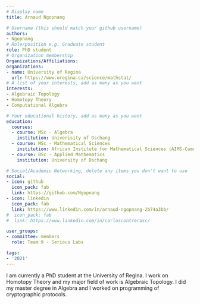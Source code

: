 ```yaml
---
# Display name
title: Arnaud Ngopnang

# Username (this should match your github username)
authors:
- Ngopnang
# Role/position e.g. Graduate student
role: PhD student
# Organization membership
Organizations/Affiliations:
organizations:
- name: University of Regina
  url: https://www.uregina.ca/science/mathstat/
# A list of your interests, add as many as you want
interests:
- Algebraic Topology
- Homotopy Theory
- Computational Algebra

# Your educational history, add as many as you want
education:
  courses:
  - course: MSc - Algebra
    institution: Univerisity of Dschang
  - course: MSc - Mathematical Sciences
    institution: African Institute for Mathematical Sciences (AIMS-Cameroon)
  - course: BSc - Applied Mathematics
    institution: University of Dschang

# Social/Academic Networking, delete any items you don't want to use
social:
- icon: github
  icon_pack: fab
  link: https://github.com/Ngopnang
- icon: linkedin
  icon_pack: fab
  link: https://www.linkedin.com/in/arnaud-ngopnang-2b74a3bb/
#  icon_pack: fab
#  link: https://www.linkedin.com/in/carloscontrerasc/

user_groups:
- committee: members
  role: Team 9 - Serious Labs

tags:
- '2021'
---
```

I am currently a PhD student at the University of Regina. I work on Homotopy Theory and my major field of work is Algebraic Topology. I did my master degree in Algebra and I worked on programming of cryptographic protocols.
